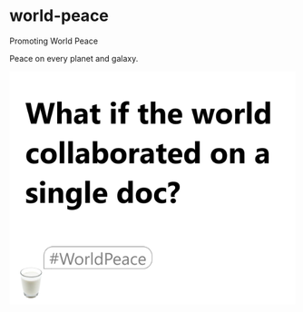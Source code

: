 # world-peace
Promoting World Peace

Peace on every planet and galaxy.

![Milk Gang for World Peace](https://github.com/milk-gang/world-peace/blob/main/WorldPeace.png?raw=true)




